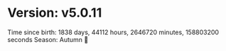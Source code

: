 # Version: v5.0.11
Time since birth: 1838 days, 44112 hours, 2646720 minutes, 158803200 seconds
Season: Autumn 🍁
